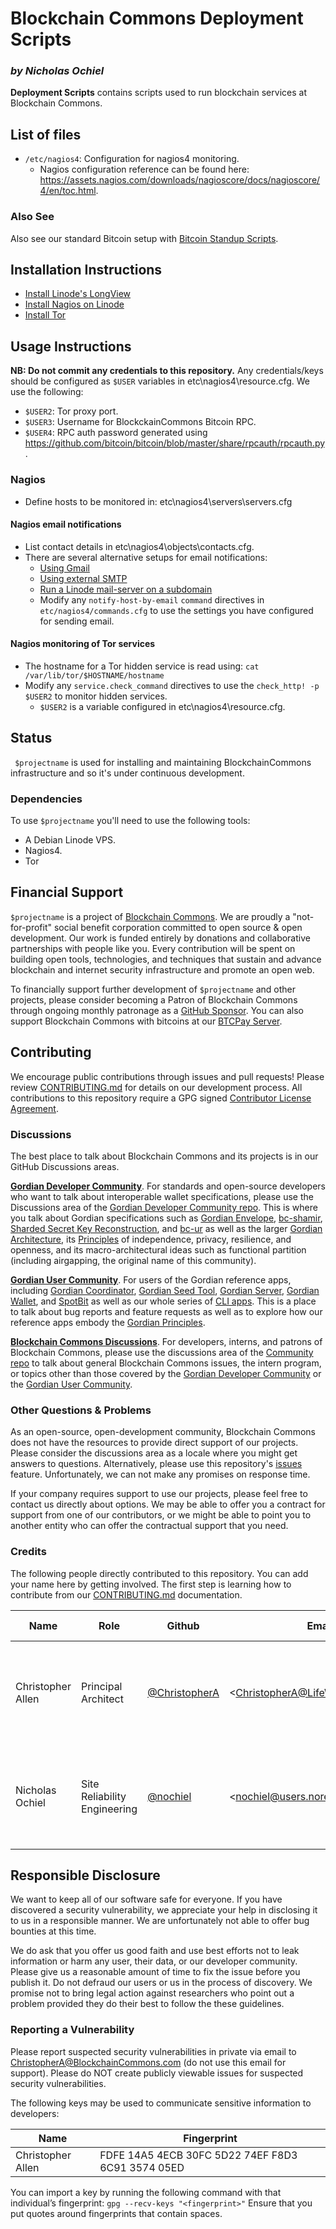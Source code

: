 # Blockchain Commons Deployment Scripts

<!--Guidelines: https://github.com/BlockchainCommons/secure-template/wiki -->

### _by Nicholas Ochiel_

**Deployment Scripts** contains scripts used to run blockchain services at Blockchain Commons.

## List of files
- `/etc/nagios4`: Configuration for nagios4 monitoring. 
  - Nagios configuration reference can be found here: https://assets.nagios.com/downloads/nagioscore/docs/nagioscore/4/en/toc.html.

### Also See

Also see our standard Bitcoin setup with [Bitcoin Standup Scripts](https://github.com/BlockchainCommons/Bitcoin-Standup-Scripts).

## Installation Instructions

- [Install Linode's LongView](https://www.linode.com/docs/guides/monitor-and-configure-nagios-alerts-on-debian-10-ubuntu-2004/#install-email-services)
- [Install Nagios on Linode](https://www.linode.com/docs/products/tools/monitoring/developers/)
- [Install Tor](https://support.torproject.org/apt/#apt_tor-deb-repo)

## Usage Instructions

**NB: Do not commit any credentials to this repository.** Any credentials/keys should be configured as `$USER` variables in etc\nagios4\resource.cfg. We use the following:
- `$USER2`: Tor proxy port.
- `$USER3`: Username for BlockckainCommons Bitcoin RPC.
- `$USER4`: RPC auth password generated using https://github.com/bitcoin/bitcoin/blob/master/share/rpcauth/rpcauth.py.

### Nagios 
- Define hosts to be monitored in: etc\nagios4\servers\servers.cfg
#### Nagios email notifications
- List contact details in etc\nagios4\objects\contacts.cfg.
- There are several alternative setups for email notifications:
    - [Using Gmail](https://www.linode.com/docs/guides/configure-postfix-to-send-mail-using-gmail-and-google-workspace-on-debian-or-ubuntu/)
    - [Using external SMTP](https://www.linode.com/docs/guides/postfix-smtp-debian7/)
    - [Run a Linode mail-server on a subdomain](https://www.linode.com/docs/guides/running-a-mail-server/#sending-email-on-linode)
    - Modify any `notify-host-by-email` `command` directives in `etc/nagios4/commands.cfg` to use the settings you have configured for sending email.

#### Nagios monitoring of Tor services
- The hostname for a Tor hidden service is read using: `cat /var/lib/tor/$HOSTNAME/hostname`
- Modify any `service.check_command` directives to use the `check_http! -p $USER2` to monitor hidden services.
    - `$USER2` is a variable configured in etc\nagios4\resource.cfg.

## Status 

` $projectname`  is used for installing and maintaining BlockchainCommons infrastructure and so it's under continuous development.

### Dependencies

To use  `$projectname` you'll need to use the following tools:

- A Debian Linode VPS.
- Nagios4.
- Tor

## Financial Support

`$projectname` is a project of [Blockchain Commons](https://www.blockchaincommons.com/). We are proudly a "not-for-profit" social benefit corporation committed to open source & open development. Our work is funded entirely by donations and collaborative partnerships with people like you. Every contribution will be spent on building open tools, technologies, and techniques that sustain and advance blockchain and internet security infrastructure and promote an open web.

To financially support further development of `$projectname` and other projects, please consider becoming a Patron of Blockchain Commons through ongoing monthly patronage as a [GitHub Sponsor](https://github.com/sponsors/BlockchainCommons). You can also support Blockchain Commons with bitcoins at our [BTCPay Server](https://btcpay.blockchaincommons.com/).

## Contributing

We encourage public contributions through issues and pull requests! Please review [CONTRIBUTING.md](./CONTRIBUTING.md) for details on our development process. All contributions to this repository require a GPG signed [Contributor License Agreement](./CLA.md).

### Discussions

The best place to talk about Blockchain Commons and its projects is in our GitHub Discussions areas.

[**Gordian Developer Community**](https://github.com/BlockchainCommons/Gordian-Developer-Community/discussions). For standards and open-source developers who want to talk about interoperable wallet specifications, please use the Discussions area of the [Gordian Developer Community repo](https://github.com/BlockchainCommons/Gordian-Developer-Community/discussions). This is where you talk about Gordian specifications such as [Gordian Envelope](https://github.com/BlockchainCommons/Gordian/tree/master/Envelope#articles), [bc-shamir](https://github.com/BlockchainCommons/bc-shamir), [Sharded Secret Key Reconstruction](https://github.com/BlockchainCommons/bc-sskr), and [bc-ur](https://github.com/BlockchainCommons/bc-ur) as well as the larger [Gordian Architecture](https://github.com/BlockchainCommons/Gordian/blob/master/Docs/Overview-Architecture.md), its [Principles](https://github.com/BlockchainCommons/Gordian#gordian-principles) of independence, privacy, resilience, and openness, and its macro-architectural ideas such as functional partition (including airgapping, the original name of this community).

[**Gordian User Community**](https://github.com/BlockchainCommons/Gordian/discussions). For users of the Gordian reference apps, including [Gordian Coordinator](https://github.com/BlockchainCommons/iOS-GordianCoordinator), [Gordian Seed Tool](https://github.com/BlockchainCommons/GordianSeedTool-iOS), [Gordian Server](https://github.com/BlockchainCommons/GordianServer-macOS), [Gordian Wallet](https://github.com/BlockchainCommons/GordianWallet-iOS), and [SpotBit](https://github.com/BlockchainCommons/spotbit) as well as our whole series of [CLI apps](https://github.com/BlockchainCommons/Gordian/blob/master/Docs/Overview-Apps.md#cli-apps). This is a place to talk about bug reports and feature requests as well as to explore how our reference apps embody the [Gordian Principles](https://github.com/BlockchainCommons/Gordian#gordian-principles).

[**Blockchain Commons Discussions**](https://github.com/BlockchainCommons/Community/discussions). For developers, interns, and patrons of Blockchain Commons, please use the discussions area of the [Community repo](https://github.com/BlockchainCommons/Community) to talk about general Blockchain Commons issues, the intern program, or topics other than those covered by the [Gordian Developer Community](https://github.com/BlockchainCommons/Gordian-Developer-Community/discussions) or the 
[Gordian User Community](https://github.com/BlockchainCommons/Gordian/discussions).

### Other Questions & Problems

As an open-source, open-development community, Blockchain Commons does not have the resources to provide direct support of our projects. Please consider the discussions area as a locale where you might get answers to questions. Alternatively, please use this repository's [issues](./issues) feature. Unfortunately, we can not make any promises on response time.

If your company requires support to use our projects, please feel free to contact us directly about options. We may be able to offer you a contract for support from one of our contributors, or we might be able to point you to another entity who can offer the contractual support that you need.

### Credits

The following people directly contributed to this repository. You can add your name here by getting involved. The first step is learning how to contribute from our [CONTRIBUTING.md](./CONTRIBUTING.md) documentation.

| Name              | Role                | Github                                            | Email                                 | GPG Fingerprint                                    |
| ----------------- | ------------------- | ------------------------------------------------- | ------------------------------------- | -------------------------------------------------- |
| Christopher Allen | Principal Architect | [@ChristopherA](https://github.com/ChristopherA) | \<ChristopherA@LifeWithAlacrity.com\> | FDFE 14A5 4ECB 30FC 5D22  74EF F8D3 6C91 3574 05ED |
| Nicholas Ochiel   | Site Reliability Engineering          | [@nochiel](https://github.com/nochiel) | \<nochiel@users.noreply.github.com\> | 45EA 5C81 9B7E E915 C2A2 7C64 4444 1190 7BE8 83D9 |

## Responsible Disclosure

We want to keep all of our software safe for everyone. If you have discovered a security vulnerability, we appreciate your help in disclosing it to us in a responsible manner. We are unfortunately not able to offer bug bounties at this time.

We do ask that you offer us good faith and use best efforts not to leak information or harm any user, their data, or our developer community. Please give us a reasonable amount of time to fix the issue before you publish it. Do not defraud our users or us in the process of discovery. We promise not to bring legal action against researchers who point out a problem provided they do their best to follow the these guidelines.

### Reporting a Vulnerability

Please report suspected security vulnerabilities in private via email to ChristopherA@BlockchainCommons.com (do not use this email for support). Please do NOT create publicly viewable issues for suspected security vulnerabilities.

The following keys may be used to communicate sensitive information to developers:

| Name              | Fingerprint                                        |
| ----------------- | -------------------------------------------------- |
| Christopher Allen | FDFE 14A5 4ECB 30FC 5D22  74EF F8D3 6C91 3574 05ED |

You can import a key by running the following command with that individual’s fingerprint: `gpg --recv-keys "<fingerprint>"` Ensure that you put quotes around fingerprints that contain spaces.
